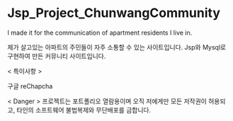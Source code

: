 # Jsp_Project_ChunwangCommunity
 I made it for the communication of apartment residents I live in.

제가 살고있는 아파트의 주민들이 자주 소통할 수 있는 사이트입니다.
Jsp와 Mysql로 구현하여 만든 커뮤니티 사이트입니다.

< 특이사항 >

구글 reChapcha 


< Danger > 프로젝트는 포트폴리오 열람용이며 오직 저에게만 모든 저작권이 허용되고, 타인의 소프트웨어 불법복제와 무단배포를 금합니다.
